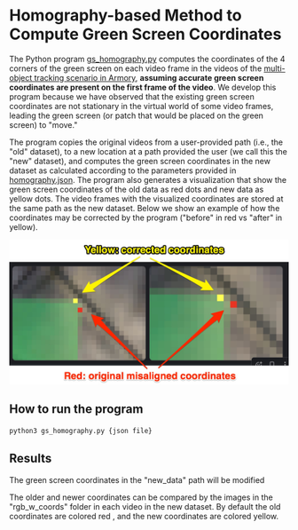 # Homography-based Method to Compute Green Screen Coordinates

The Python program [gs_homography.py](gs_homography.py) computes the coordinates of the 4 corners of the green screen on each video frame in the videos of the [multi-object tracking scenario in Armory](https://github.com/twosixlabs/armory/blob/v0.15.2/armory/data/adversarial/carla_video_tracking_dev.py), **assuming accurate green screen coordinates are present on the first frame of the video**. We develop this program because we have observed that the existing green screen coordinates are not stationary in the virtual world of some video frames, leading the green screen (or patch that would be placed on the green screen) to "move."

The program copies the original videos from a user-provided path (i.e., the "old" dataset), to a new location at a path provided the user (we call this the "new" dataset), and computes the green screen coordinates in the new dataset as calculated according to the parameters provided in [homography.json](homography.json). The program also generates a visualization that show the green screen coordinates of the old data as red dots and new data as yellow dots. The video frames with the visualized coordinates are stored at the same path as the new dataset. Below we show an example of how the coordinates may be corrected by the program ("before" in red vs "after" in yellow).

![zoomed in result images](image_comparison.jpg)

## How to run the program

```bash
python3 gs_homography.py {json file}
```

## Results

The green screen coordinates in the "new_data" path will be modified

The older and newer coordinates can be compared by the images in the "rgb_w_coords" folder in each video in the new dataset. By default the old coordinates are colored red , and the new coordinates are colored yellow.


